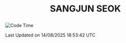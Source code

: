 <h1>
 <p align="center">
   SANGJUN SEOK
 </p>
</h1>

<!--START_SECTION:waka-->
![Code Time](http://img.shields.io/badge/Code%20Time-4%2C566%20hrs%2027%20mins-blue)


 Last Updated on 14/08/2025 18:53:42 UTC
<!--END_SECTION:waka-->
